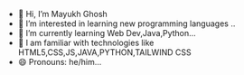 - 👋 Hi, I’m Mayukh Ghosh
- 👀 I’m interested in learning new programming languages ..
- 🌱 I’m currently learning Web Dev,Java,Python...
- 🎇 I am familiar with technologies like HTML5,CSS,JS,JAVA,PYTHON,TAILWIND CSS
- 😄 Pronouns: he/him...



